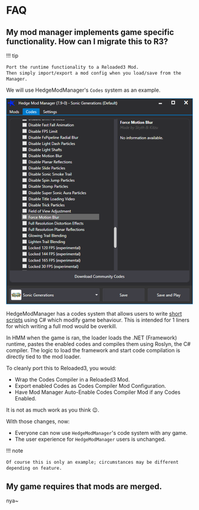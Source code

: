 ﻿# FAQ

## My mod manager implements game specific functionality. How can I migrate this to R3?

!!! tip

    Port the runtime functionality to a Reloaded3 Mod.
    Then simply import/export a mod config when you load/save from the Manager.

We will use HedgeModManager's `Codes` system as an example.

![HedgeModManager][hedge-mod-manager]

HedgeModManager has a codes system that allows users to write [short scripts][short-scripts]
using C# which modify game behaviour. This is intended for 1 liners for which writing a full mod would be overkill.

In HMM when the game is ran, the loader loads the .NET (Framework) runtime, pastes the enabled codes and compiles them using
Roslyn, the C# compiler. The logic to load the framework and start code compilation is directly tied to the mod loader.

To cleanly port this to Reloaded3, you would:

- Wrap the Codes Compiler in a Reloaded3 Mod.
- Export enabled Codes as Codes Compiler Mod Configuration.
- Have Mod Manager Auto-Enable Codes Compiler Mod if any Codes Enabled.

It is not as much work as you think 😉.

With those changes, now:

- Everyone can now use `HedgeModManager`'s code system with any game.
- The user experience for `HedgeModManager` users is unchanged.

!!! note

    Of course this is only an example; circumstances may be different depending on feature.

## My game requires that mods are merged.

nya~

<!-- Links -->
[hedge-mod-manager]: ./Images/HedgeModManagerCodes.png
[short-scripts]: https://github.com/thesupersonic16/HedgeModManager/blob/rewrite/HedgeModManager/Resources/Codesv2/SonicGenerations.hmm